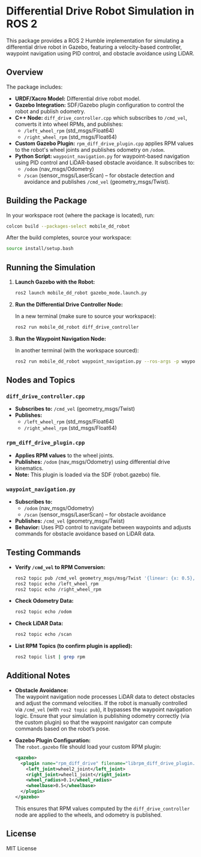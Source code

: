 # Differential Drive Robot Simulation in ROS 2

This package provides a ROS 2 Humble implementation for simulating a differential drive robot in Gazebo, featuring a velocity-based controller, waypoint navigation using PID control, and obstacle avoidance using LiDAR.

## Overview

The package includes:
- **URDF/Xacro Model:** Differential drive robot model.
- **Gazebo Integration:** SDF/Gazebo plugin configuration to control the robot and publish odometry.
- **C++ Node:** `diff_drive_controller.cpp` which subscribes to `/cmd_vel`, converts it into wheel RPMs, and publishes:
  - `/left_wheel_rpm` (std_msgs/Float64)
  - `/right_wheel_rpm` (std_msgs/Float64)
- **Custom Gazebo Plugin:** `rpm_diff_drive_plugin.cpp` applies RPM values to the robot's wheel joints and publishes odometry on `/odom`.
- **Python Script:** `waypoint_navigation.py` for waypoint-based navigation using PID control and LiDAR-based obstacle avoidance. It subscribes to:
  - `/odom` (nav_msgs/Odometry)
  - `/scan` (sensor_msgs/LaserScan) – for obstacle detection and avoidance
  and publishes `/cmd_vel` (geometry_msgs/Twist).

## Building the Package

In your workspace root (where the package is located), run:

```bash
colcon build --packages-select mobile_dd_robot
```

After the build completes, source your workspace:

```bash
source install/setup.bash
```

## Running the Simulation

1. **Launch Gazebo with the Robot:**

   ```bash
   ros2 launch mobile_dd_robot gazebo_mode.launch.py
   ```

2. **Run the Differential Drive Controller Node:**

   In a new terminal (make sure to source your workspace):

   ```bash
   ros2 run mobile_dd_robot diff_drive_controller
   ```

3. **Run the Waypoint Navigation Node:**

   In another terminal (with the workspace sourced):

   ```bash
   ros2 run mobile_dd_robot waypoint_navigation.py --ros-args -p waypoint_1_x:=2.0 -p waypoint_1_y:=1.0 -p waypoint_2_x:=4.0 -p waypoint_2_y:=3.0
   ```

## Nodes and Topics

### `diff_drive_controller.cpp`
- **Subscribes to:** `/cmd_vel` (geometry_msgs/Twist)
- **Publishes:**
  - `/left_wheel_rpm` (std_msgs/Float64)
  - `/right_wheel_rpm` (std_msgs/Float64)

### `rpm_diff_drive_plugin.cpp`
- **Applies RPM values** to the wheel joints.
- **Publishes:** `/odom` (nav_msgs/Odometry) using differential drive kinematics.
- **Note:** This plugin is loaded via the SDF (robot.gazebo) file.

### `waypoint_navigation.py`
- **Subscribes to:**
  - `/odom` (nav_msgs/Odometry)
  - `/scan` (sensor_msgs/LaserScan) – for obstacle avoidance
- **Publishes:** `/cmd_vel` (geometry_msgs/Twist)
- **Behavior:** Uses PID control to navigate between waypoints and adjusts commands for obstacle avoidance based on LiDAR data.

## Testing Commands

- **Verify `/cmd_vel` to RPM Conversion:**

  ```bash
  ros2 topic pub /cmd_vel geometry_msgs/msg/Twist '{linear: {x: 0.5}, angular: {z: 0.2}}'
  ros2 topic echo /left_wheel_rpm
  ros2 topic echo /right_wheel_rpm
  ```

- **Check Odometry Data:**

  ```bash
  ros2 topic echo /odom
  ```

- **Check LiDAR Data:**

  ```bash
  ros2 topic echo /scan
  ```

- **List RPM Topics (to confirm plugin is applied):**

  ```bash
  ros2 topic list | grep rpm
  ```

## Additional Notes

- **Obstacle Avoidance:**  
  The waypoint navigation node processes LiDAR data to detect obstacles and adjust the command velocities. If the robot is manually controlled via `/cmd_vel` (with `ros2 topic pub`), it bypasses the waypoint navigation logic. Ensure that your simulation is publishing odometry correctly (via the custom plugin) so that the waypoint navigator can compute commands based on the robot’s pose.

- **Gazebo Plugin Configuration:**  
  The `robot.gazebo` file should load your custom RPM plugin:

  ```xml
  <gazebo>
    <plugin name="rpm_diff_drive" filename="librpm_diff_drive_plugin.so">
      <left_joint>wheel2_joint</left_joint>
      <right_joint>wheel1_joint</right_joint>
      <wheel_radius>0.1</wheel_radius>
      <wheelbase>0.5</wheelbase>
    </plugin>
  </gazebo>
  ```

  This ensures that RPM values computed by the `diff_drive_controller` node are applied to the wheels, and odometry is published.

## License

MIT License
